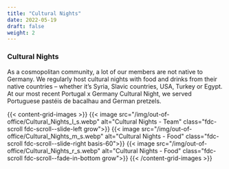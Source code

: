 ```yaml
---
title: "Cultural Nights"
date: 2022-05-19
draft: false
weight: 2
---
```

### Cultural Nights

As a cosmopolitan community, a lot of our members are not native to Germany. We regularly host cultural nights with food and drinks from their native countries – whether it’s Syria, Slavic countries, USA, Turkey or Egypt. At our most recent Portugal x Germany Cultural Night, we served Portuguese pastéis de bacalhau and German pretzels.

{{< content-grid-images >}}
  {{< image src="/img/out-of-office/Cultural_Nights_l_s.webp" alt="Cultural Nights - Team" class="fdc-scroll fdc-scroll--slide-left grow">}}
  {{< image src="/img/out-of-office/Cultural_Nights_m_s.webp" alt="Cultural Nights - Food" class="fdc-scroll fdc-scroll--slide-right basis-60">}}
  {{< image src="/img/out-of-office/Cultural_Nights_r_s.webp" alt="Cultural Nights - Food" class="fdc-scroll fdc-scroll--fade-in-bottom grow">}}
{{< /content-grid-images >}}